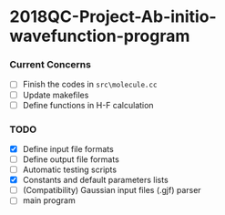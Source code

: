 # 2018QC-Project-Ab-initio-wavefunction-program

### Current Concerns

- [ ] Finish the codes in `src\molecule.cc` 
- [ ] Update makefiles
- [ ] Define functions in H-F calculation

### TODO

- [x] Define input file formats
- [ ] Define output file formats
- [ ] Automatic testing scripts
- [x] Constants and default parameters lists
- [ ] (Compatibility) Gaussian input files (.gjf) parser
- [ ] main program
